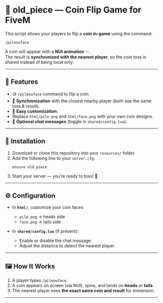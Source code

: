 # 🎲 old_piece — Coin Flip Game for FiveM

This script allows your players to flip a **coin in-game** using the command:  

```
/pileouface
```

A coin will appear with a **NUI animation** ✨.  
The result is **synchronized with the nearest player**, so the coin toss is shared instead of being local only.  

---

## 🚀 Features

- 🪙 `/pileouface` command to flip a coin.  
- 🔄 **Synchronization** with the closest nearby player (both see the same toss & result).  
- 🎨 **Easy customization**:  
- Replace `html/pile.png` and `html/face.png` with your own coin designs.  
- 💬 **Optional chat messages** (toggle in `shared/config.lua`).

---

## 📂 Installation

1. Download or clone this repository into your `resources/` folder.  
2. Add the following line to your `server.cfg`:  
   ```
   ensure old_piece
   ```
3. Start your server — you’re ready to toss! 🎉

---

## ⚙️ Configuration

- In **`html/`**, customize your coin faces:  
  - `pile.png` → heads side  
  - `face.png` → tails side  

- In **`shared/config.lua`** (if present):  
  - Enable or disable the chat message.  
  - Adjust the distance to detect the nearest player.  

---

## 🖼️ How It Works

1. A player types `/pileouface`.  
3. A coin appears on screen (via NUI), spins, and lands on **heads** or **tails**.  
4. The nearest player sees **the exact same coin and result** for immersion.  

---